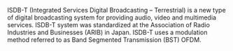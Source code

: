 ISDB-T (Integrated Services Digital Broadcasting – Terrestrial) is a new type of digital broadcasting system for providing audio, video and multimedia services. ISDB-T system was standardized at the Association of Radio Industries and Businesses (ARIB) in Japan. ISDB-T uses a modulation method referred to as Band Segmented Transmission (BST) OFDM.